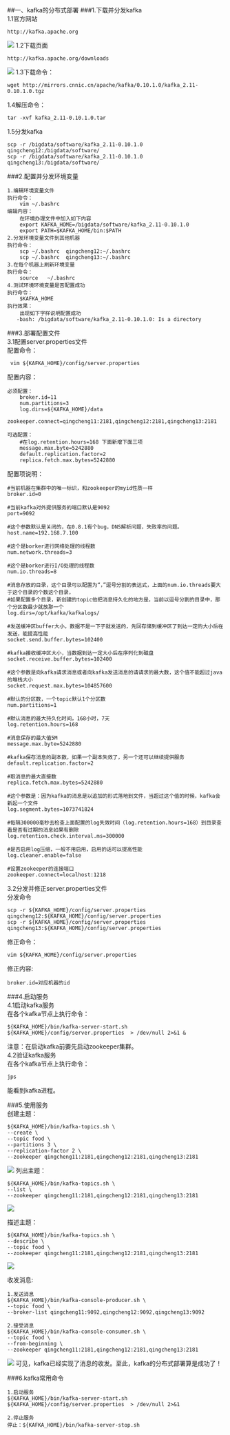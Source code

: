 ##一、kafka的分布式部署
###1.下载并分发kafka  
1.1官方网站
```
http://kafka.apache.org
```
![](images/Snip20161118_109.png) 
1.2下载页面
```
http://kafka.apache.org/downloads
```
![](images/Snip20161118_110.png) 
1.3下载命令：
```
wget http://mirrors.cnnic.cn/apache/kafka/0.10.1.0/kafka_2.11-0.10.1.0.tgz
```
1.4解压命令：
```
tar -xvf kafka_2.11-0.10.1.0.tar
```
1.5分发kafka   
```
scp -r /bigdata/software/kafka_2.11-0.10.1.0  qingcheng12:/bigdata/software/
scp -r /bigdata/software/kafka_2.11-0.10.1.0  qingcheng13:/bigdata/software/
```
  
###2.配置并分发环境变量
```
1.编辑环境变量文件
执行命令：
    vim ~/.bashrc
编辑内容：
    在环境办理文件中加入如下内容
    export KAFKA_HOME=/bigdata/software/kafka_2.11-0.10.1.0
    export PATH=$KAFKA_HOME/bin:$PATH
2.分发环境变量文件到其他机器
执行命令：
    scp ~/.bashrc  qingcheng12:~/.bashrc
    scp ~/.bashrc  qingcheng13:~/.bashrc
3.在每个机器上刷新环境变量
执行命令：
    source   ~/.bashrc
4.测试环境环境变量是否配置成功 
执行命令：
    $KAFKA_HOME
执行效果：
    出现如下字样说明配置成功
   -bash: /bigdata/software/kafka_2.11-0.10.1.0: Is a directory
```
###3.部署配置文件  
3.1配置server.properties文件  
配置命令：
```
 vim ${KAFKA_HOME}/config/server.properties
```
配置内容：
```
必须配置：
    broker.id=11
    num.partitions=3
    log.dirs=${KAFKA_HOME}/data
    zookeeper.connect=qingcheng11:2181,qingcheng12:2181,qingcheng13:2181

可选配置：
    #在log.retention.hours=168 下面新增下面三项
    message.max.byte=5242880
    default.replication.factor=2
    replica.fetch.max.bytes=5242880
```
配置项说明：
```
#当前机器在集群中的唯一标识，和zookeeper的myid性质一样
broker.id=0 

#当前kafka对外提供服务的端口默认是9092
port=9092

#这个参数默认是关闭的，在0.8.1有个bug，DNS解析问题，失败率的问题。
host.name=192.168.7.100

#这个是borker进行网络处理的线程数
num.network.threads=3

#这个是borker进行I/O处理的线程数
num.io.threads=8 

#消息存放的目录，这个目录可以配置为“，”逗号分割的表达式，上面的num.io.threads要大于这个目录的个数这个目录，
#如果配置多个目录，新创建的topic他把消息持久化的地方是，当前以逗号分割的目录中，那个分区数最少就放那一个
log.dirs=/opt/kafka/kafkalogs/

#发送缓冲区buffer大小，数据不是一下子就发送的，先回存储到缓冲区了到达一定的大小后在发送，能提高性能
socket.send.buffer.bytes=102400

#kafka接收缓冲区大小，当数据到达一定大小后在序列化到磁盘
socket.receive.buffer.bytes=102400 

#这个参数是向kafka请求消息或者向kafka发送消息的请请求的最大数，这个值不能超过java的堆栈大小
socket.request.max.bytes=104857600 

#默认的分区数，一个topic默认1个分区数
num.partitions=1

#默认消息的最大持久化时间，168小时，7天
log.retention.hours=168

#消息保存的最大值5M
message.max.byte=5242880  

#kafka保存消息的副本数，如果一个副本失效了，另一个还可以继续提供服务
default.replication.factor=2 

#取消息的最大直接数
replica.fetch.max.bytes=5242880 

#这个参数是：因为kafka的消息是以追加的形式落地到文件，当超过这个值的时候，kafka会新起一个文件
log.segment.bytes=1073741824 

#每隔300000毫秒去检查上面配置的log失效时间（log.retention.hours=168）到目录查看是否有过期的消息如果有删除
log.retention.check.interval.ms=300000 

#是否启用log压缩，一般不用启用，启用的话可以提高性能
log.cleaner.enable=false 

#设置zookeeper的连接端口
zookeeper.connect=localhost:1218 
```

3.2分发并修正server.properties文件  
分发命令
```
scp -r ${KAFKA_HOME}/config/server.properties qingcheng12:${KAFKA_HOME}/config/server.properties
scp -r ${KAFKA_HOME}/config/server.properties qingcheng13:${KAFKA_HOME}/config/server.properties
```
修正命令：
```
vim ${KAFKA_HOME}/config/server.properties
```

修正内容:
```
broker.id=对应机器的id
```


###4.启动服务  
4.1启动kafka服务  
在各个kafka节点上执行命令：
```
${KAFKA_HOME}/bin/kafka-server-start.sh ${KAFKA_HOME}/config/server.properties  > /dev/null 2>&1 &
```
注意：在启动kafka前要先启动zookeeper集群。  
4.2验证kafka服务  
在各个kafka节点上执行命令：
```
jps
```
能看到kafka进程。    

###5.使用服务    
创建主题：
```
${KAFKA_HOME}/bin/kafka-topics.sh \
--create \
--topic food \
--partitions 3 \
--replication-factor 2 \
--zookeeper qingcheng11:2181,qingcheng12:2181,qingcheng13:2181
```
![](images/Snip20161118_111.png) 
列出主题：
```
${KAFKA_HOME}/bin/kafka-topics.sh \
--list \
--zookeeper qingcheng11:2181,qingcheng12:2181,qingcheng13:2181
```
![](images/Snip20161118_112.png) 

描述主题：
```
${KAFKA_HOME}/bin/kafka-topics.sh \
--describe \
--topic food \
--zookeeper qingcheng11:2181,qingcheng12:2181,qingcheng13:2181
```
![](images/Snip20161118_113.png) 

收发消息:
```
1.发送消息
${KAFKA_HOME}/bin/kafka-console-producer.sh \
--topic food \
--broker-list qingcheng11:9092,qingcheng12:9092,qingcheng13:9092 

2.接受消息
${KAFKA_HOME}/bin/kafka-console-consumer.sh \
--topic food \
--from-beginning \
--zookeeper qingcheng11:2181,qingcheng12:2181,qingcheng13:2181 
```
![](images/Snip20161118_114.png) 
可见，kafka已经实现了消息的收发。至此，kafka的分布式部署算是成功了！

###6.kafka常用命令
```
1.启动服务
${KAFKA_HOME}/bin/kafka-server-start.sh ${KAFKA_HOME}/config/server.properties  > /dev/null 2>&1 

2.停止服务
停止：${KAFKA_HOME}/bin/kafka-server-stop.sh 
```

